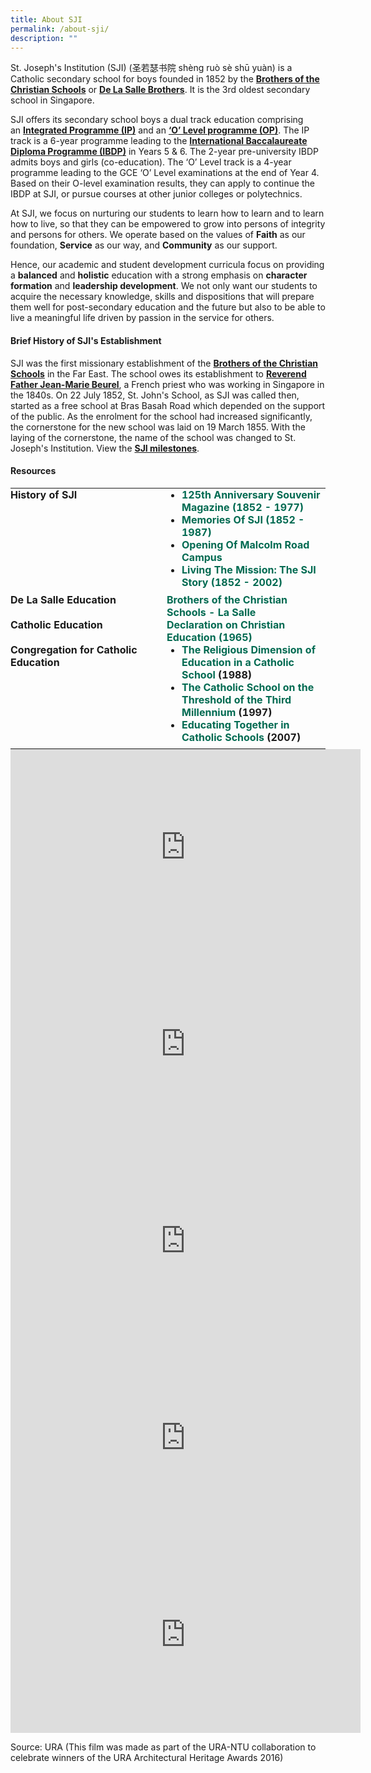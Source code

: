 ```yaml
---
title: About SJI
permalink: /about-sji/
description: ""
---
```

St. Joseph's Institution (SJI) (圣若瑟书院 shèng ruò sè shū yuàn) is a Catholic secondary school for boys founded in 1852 by the [**Brothers of the Christian Schools**](/about-sji/the-de-la-salle-brothers) or **[De La Salle Brothers](/about-sji/the-de-la-salle-brothers)**. It is the 3rd oldest secondary school in Singapore. 

SJI offers its secondary school boys a dual track education comprising an [**Integrated Programme (IP)**](/programmes/academic-programmes/integrated-programme) and an [**‘O’ Level programme (OP)**](https://www.sji.edu.sg/programmes/academic-programmes/o-level-programme). The IP track is a 6-year programme leading to the [**International Baccalaureate Diploma Programme (IBDP)**](/programmes/academic-programmes/ib-diploma-programme) in Years 5 & 6. The 2-year pre-university IBDP admits boys and girls (co-education). The ‘O’ Level track is a 4-year programme leading to the GCE ‘O’ Level examinations at the end of Year 4. Based on their O-level examination results, they can apply to continue the IBDP at SJI, or pursue courses at other junior colleges or polytechnics.

At SJI, we focus on nurturing our students to learn how to learn and to learn how to live, so that they can be empowered to grow into persons of integrity and persons for others. We operate based on the values of **Faith** as our foundation, **Service** as our way, and **Community** as our support.

Hence, our academic and student development curricula focus on providing a **balanced** and **holistic** education with a strong emphasis on **character formation** and **leadership development**. We not only want our students to acquire the necessary knowledge, skills and dispositions that will prepare them well for post-secondary education and the future but also to be able to live a meaningful life driven by passion in the service for others.

#### Brief History of SJI's Establishment

SJI was the first missionary establishment of the **[Brothers of the Christian Schools](/about-sji/the-de-la-salle-brothers)** in the Far East. The school owes its establishment to **[Reverend Father Jean-Marie Beurel](http://eresources.nlb.gov.sg/infopedia/articles/SIP_1548_2009-07-27.html)**, a French priest who was working in Singapore in the 1840s. On 22 July 1852, St. John's School, as SJI was called then, started as a free school at Bras Basah Road which depended on the support of the public. As the enrolment for the school had increased significantly, the cornerstone for the new school was laid on 19 March 1855. With the laying of the cornerstone, the name of the school was changed to St. Joseph's Institution. View the [**SJI milestones**](/about-sji/the-sji-milestones).

#### Resources

<table cellspacing="0" cellpadding="2" border="0" width="700" style="margin: 0px; outline: 0px; padding: 0px;"><tbody style="margin: 0px; outline: 0px; padding: 0px;"><tr style="margin: 0px; outline: 0px; padding: 0px;"><td align="left" valign="top" width="250" style="margin: 0px; outline: 0px; padding: 0px;"><b style="margin: 0px; outline: 0px; padding: 0px;">History of SJI</b></td><td align="left" valign="top" style="margin: 0px; outline: 0px; padding: 0px;"><ul style="margin: 0px 0px 0.5em 1.5em; outline: 0px; padding: 0px;"><li style="margin: 0px; outline: 0px; padding: 0px;"><b style="margin: 0px; outline: 0px; padding: 0px;"><a href="https://www.sji.edu.sg/news-and-events/sji-publications#_ptoh_105061" target="" style="margin: 0px; outline: 0px; padding: 0px; color: rgb(0, 106, 81); text-decoration: none;">125th Anniversary Souvenir Magazine (1852 - 1977)</a></b></li><li style="margin: 0px; outline: 0px; padding: 0px;"><b style="margin: 0px; outline: 0px; padding: 0px;"><a href="https://www.sji.edu.sg/news-and-events/sji-publications#_ptoh_105060" target="" style="margin: 0px; outline: 0px; padding: 0px; color: rgb(0, 106, 81); text-decoration: none;">Memories Of SJI (1852 - 1987)</a></b></li><li style="margin: 0px; outline: 0px; padding: 0px;"><b style="margin: 0px; outline: 0px; padding: 0px;"><a href="https://www.sji.edu.sg/news-and-events/sji-publications#_ptoh_105059" target="" style="margin: 0px; outline: 0px; padding: 0px; color: rgb(0, 106, 81); text-decoration: none;">Opening Of Malcolm Road Campus</a></b></li><li style="margin: 0px; outline: 0px; padding: 0px;"><b style="margin: 0px; outline: 0px; padding: 0px;"><a href="https://www.sji.edu.sg/news-and-events/sji-publications#_ptoh_105058" target="" style="margin: 0px; outline: 0px; padding: 0px; color: rgb(0, 106, 81); text-decoration: none;">Living The Mission: The SJI Story (1852 - 2002)</a></b></li></ul></td></tr><tr style="margin: 0px; outline: 0px; padding: 0px;"><td align="left" valign="top" style="margin: 0px; outline: 0px; padding: 0px;"><b style="margin: 0px; outline: 0px; padding: 0px;">De La Salle Education</b></td><td align="left" valign="top" style="margin: 0px; outline: 0px; padding: 0px;"><b style="margin: 0px; outline: 0px; padding: 0px;"><a target="_blank" href="http://www.lasalle.org/" style="margin: 0px; outline: 0px; padding: 0px; color: rgb(0, 106, 81); text-decoration: none;">Brothers of the Christian Schools - La Salle</a></b></td></tr><tr style="margin: 0px; outline: 0px; padding: 0px;"><td align="left" valign="top" style="margin: 0px; outline: 0px; padding: 0px;"><b style="margin: 0px; outline: 0px; padding: 0px;">Catholic Education</b></td><td align="left" valign="top" style="margin: 0px; outline: 0px; padding: 0px;"><b style="margin: 0px; outline: 0px; padding: 0px;"><a href="http://www.vatican.va/archive/hist_councils/ii_vatican_council/documents/vat-ii_decl_19651028_gravissimum-educationis_en.html" style="margin: 0px; outline: 0px; padding: 0px; color: rgb(0, 106, 81); text-decoration: none;">Declaration on Christian Education (1965)</a></b></td></tr><tr style="margin: 0px; outline: 0px; padding: 0px;"><td align="left" valign="top" style="margin: 0px; outline: 0px; padding: 0px;"><b style="margin: 0px; outline: 0px; padding: 0px;">Congregation for Catholic Education</b></td><td align="left" valign="top" style="margin: 0px; outline: 0px; padding: 0px;"><ul style="margin: 0px 0px 0.5em 1.5em; outline: 0px; padding: 0px;"><li style="margin: 0px; outline: 0px; padding: 0px;"><b style="margin: 0px; outline: 0px; padding: 0px;"><a href="http://www.vatican.va/roman_curia/congregations/ccatheduc/documents/rc_con_ccatheduc_doc_19880407_catholic-school_en.html" style="margin: 0px; outline: 0px; padding: 0px; color: rgb(0, 106, 81); text-decoration: none;">The Religious Dimension of Education in a Catholic School</a><span>&nbsp;</span>(1988)</b></li><li style="margin: 0px; outline: 0px; padding: 0px;"><b style="margin: 0px; outline: 0px; padding: 0px;"><a href="http://www.vatican.va/roman_curia/congregations/ccatheduc/documents/rc_con_ccatheduc_doc_27041998_school2000_en.html" style="margin: 0px; outline: 0px; padding: 0px; color: rgb(0, 106, 81); text-decoration: none;">The Catholic School on the Threshold of the Third Millennium</a><span>&nbsp;</span>(1997)</b><br style="margin: 0px; outline: 0px; padding: 0px;"></li><li style="margin: 0px; outline: 0px; padding: 0px;"><b style="margin: 0px; outline: 0px; padding: 0px;"><a target="_blank" href="http://www.vatican.va/roman_curia/congregations/ccatheduc/documents/rc_con_ccatheduc_doc_20070908_educare-insieme_en.html" style="margin: 0px; outline: 0px; padding: 0px; color: rgb(0, 106, 81); text-decoration: none;">Educating Together in Catholic Schools</a><span>&nbsp;</span>(2007)</b></li></ul></td></tr></tbody></table>

<iframe src="https://www.facebook.com/plugins/video.php?height=314&href=https%3A%2F%2Fwww.facebook.com%2Faccs.sg%2Fvideos%2F2198319703512595%2F&show_text=false&width=560&t=0" width="560" height="314" style="border:none;overflow:hidden" scrolling="no" frameborder="0" allowfullscreen="true" allow="autoplay; clipboard-write; encrypted-media; picture-in-picture; web-share" allowFullScreen="true"></iframe>

<iframe width="560" height="315" src="https://www.youtube.com/embed/O1usYi4DJKM" title="YouTube video player" frameborder="0" allow="accelerometer; autoplay; clipboard-write; encrypted-media; gyroscope; picture-in-picture; web-share" allowfullscreen></iframe>

<iframe width="560" height="315" src="https://www.youtube.com/embed/hVn6sYkEJqc" title="YouTube video player" frameborder="0" allow="accelerometer; autoplay; clipboard-write; encrypted-media; gyroscope; picture-in-picture; web-share" allowfullscreen></iframe>

<iframe width="560" height="315" src="https://www.youtube.com/embed/sVo1REmWdZ8" title="YouTube video player" frameborder="0" allow="accelerometer; autoplay; clipboard-write; encrypted-media; gyroscope; picture-in-picture; web-share" allowfullscreen></iframe>

<iframe width="560" height="315" src="https://www.youtube.com/embed/kdzazOdskUs" title="YouTube video player" frameborder="0" allow="accelerometer; autoplay; clipboard-write; encrypted-media; gyroscope; picture-in-picture; web-share" allowfullscreen></iframe>

Source: URA (This film was made as part of the URA-NTU collaboration to celebrate winners of the URA Architectural Heritage Awards 2016)